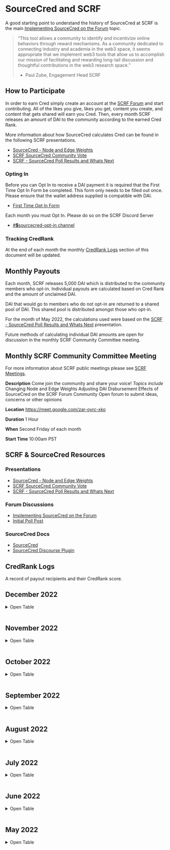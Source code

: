 # SourceCred and SCRF
A good starting point to understand the history of SourceCred at SCRF is the main [Implementing SourceCred on the Forum](https://www.smartcontractresearch.org/t/implementing-sourcecred-on-the-forum/1295) topic. 

> “This tool allows a community to identify and incentivize online behaviors through reward mechanisms. As a community dedicated to connecting industry and academia in the web3 space, it seems appropriate that we implement web3 tools that allow us to accomplish our mission of facilitating and rewarding long-tail discussion and thoughtful contributions in the web3 research space.” 
> - Paul Zube, Engagement Head SCRF

## How to Participate
In order to earn Cred simply create an account at the [SCRF Forum](https://www.smartcontractresearch.org/) and start contributing. All of the likes you give, likes you get, content you create, and content that gets shared will earn you Cred. Then, every month SCRF releases an amount of DAI to the community according to the earned Cred Rank. 

More information about how SourceCred calculates Cred can be found in the following SCRF presentations.
- [SourceCred - Node and Edge Weights](https://docs.google.com/presentation/d/1C2AjRJyujYJvccnChtWzw-0Ox83AQLy60Jp8FnWu6Eo/edit?usp=sharing)
- [SCRF SourceCred Community Vote](https://docs.google.com/presentation/d/1Mnx6bwN_HV8bhFkYDBtcDN8_wCfCHLbxlBRKRCIJY_k/edit?usp=sharing)
- [SCRF - SourceCred Poll Results and Whats Next](https://docs.google.com/presentation/d/1nkhX9kZv-coVmsxCyBzkZEYIfzNj-DZdRfbNW0Wbgdk/edit?usp=sharing)

### Opting In
Before you can Opt In to receive a DAI payment it is required that the First Time Opt In Form be completed. This form only needs to be filled out once. Please ensure that the wallet address supplied is compatible with DAI.
- [First Time Opt In Form](https://forms.gle/36iaJNrBAcCqLj3B9)

Each month you must Opt In. Please do so on the SCRF Discord Server 
- [#💲sourcecred-opt-in channel](https://discord.com/channels/784234332617048065/968202164247879730)

### Tracking CredRank
At the end of each month the monthly [CredRank Logs](https://github.com/smartcontractresearchforum/docs/blob/main/en/scrf_scred.md#credrank-logs) section of this document will be updated.

## Monthly Payouts
Each month, SCRF releases 5,000 DAI which is distributed to the community members who opt-in. Individual payouts are calculated based on Cred Rank and the amount of unclaimed DAI. 

DAI that would go to members who do not opt-in are returned to a shared pool of DAI. This shared pool is distributed amongst those who opt-in. 

For the month of May 2022, the calculations used were based on the [SCRF - SourceCred Poll Results and Whats Next](https://docs.google.com/presentation/d/1nkhX9kZv-coVmsxCyBzkZEYIfzNj-DZdRfbNW0Wbgdk/edit?usp=sharing) presentation. 

Future methods of calculating individual DAI amounts are open for discussion in the monthly SCRF Community Committee meeting.

## Monthly SCRF Community Committee Meeting
For more information about SCRF public meetings please see [SCRF Meetings](https://github.com/smartcontractresearchforum/docs/blob/main/en/content_connecting_with_scrf.md#meetings).

**Description**
Come join the community and share your voice!
_Topics include_
Changing Node and Edge Weights
Adjusting DAI Disbursement
Effects of SourceCred on the SCRF Forum Community
Open forum to submit ideas, concerns or other opinions

**Location**
https://meet.google.com/zar-oyrc-xko

**Duration**
1 Hour

**When**
Second Friday of each month

**Start Time**
10:00am PST

## SCRF & SourceCred Resources
### Presentations
- [SourceCred - Node and Edge Weights](https://docs.google.com/presentation/d/1C2AjRJyujYJvccnChtWzw-0Ox83AQLy60Jp8FnWu6Eo/edit?usp=sharing)
- [SCRF SourceCred Community Vote](https://docs.google.com/presentation/d/1Mnx6bwN_HV8bhFkYDBtcDN8_wCfCHLbxlBRKRCIJY_k/edit?usp=sharing)
- [SCRF - SourceCred Poll Results and Whats Next](https://docs.google.com/presentation/d/1nkhX9kZv-coVmsxCyBzkZEYIfzNj-DZdRfbNW0Wbgdk/edit?usp=sharing)
### Forum Discussions
- [Implementing SourceCred on the Forum](http://smartcontractresearch.org/t/implementing-sourcecred-on-the-forum/1295)
- [Initial Poll Post](https://www.smartcontractresearch.org/t/sourcecred-polls-and-first-implementation/1477)
### SourceCred Docs
- [SourceCred](http://sourcecred.io/docs/beta/cred)
- [SourceCred Discourse Plugin](http://sourcecred.io/docs/beta/plugins/discourse)

## CredRank Logs

A record of payout recipients and their CredRank score.

## December 2022

<details>
    <summary> Open Table</summary>

| User |Cred% |
|:--- |:--- |
| jmcgirk |	6.10% |
| Larry-Bates	5.20% |
| Ulysses |	2.60% |
| Progrezz |	1.50% |
| Harvesto |	1.40% |
| Henry |	1.30% |
| Samuel94 |	1.20% |
| Humphery |	1.20% |
| Idara |-Effiong	1.10% |
| Tolulope |	1.10% |
| Fizzymidas |	1.00% |
| Cashkid18 |	1.00% |
| freakytainment |	0.90% |
| Angle |	0.80% |
| jyezie |	0.80% |
| Desotech |	0.70% |
| Mansion |	0.70% |
| GloriaOkoba |	0.70% |
| Chrisarch |	0.70% |
| Austin |-jul	0.60% |
| WaterLily |	0.50% |
| Yeoriton56 |	0.50% |
| Sami-B |	0.40% |
| brian |-alexakis	0.40% |
| s-ben |	0.40% |
| Jmax |	0.40% |
| kingdamieth |	0.40% |
| tomideadeoye |	0.40% |
| LTTOguns |	0.40% |
| Raphking |	0.40% |
| Lisayanky |	0.40% |
| Amazingdez |	0.40% |
| Sword-of-Owmens |	0.40% |
| Favvz |	0.30% |
| BenjaminMukoro |	0.30% |
| Never-in-trenches |	0.30% |
| Ivyprogress |	0.30% |


</details>
</br>

## November 2022

<details>
    <summary> Open Table</summary>

| User |Cred% |
|:--- |:--- |
| jmcgirk |	6.90% |
| Larry |-Bates	5.60% |
| Ulysses |	2.40% |
| Twan |	1.90% |
| Harvesto |	1.50% |
| Samuel94 |	1.40% |
| Tolulope |	1.30% |
| Henry |	1.30% |
| gearlad |	1.20% |
| Fizzymidas |	1.10% |
| Idara |-Effiong	0.90% |
| freakytainment |	0.90% |
| Cashkid18 |	0.90% |
| Humphery |	0.80% |
| Angle |	0.80% |
| Progrezz |	0.70% |
| GloriaOkoba |	0.70% |
| Austin |-jul	0.70% |
| Chrisarch |	0.60% |
| WaterLily |	0.50% |
| tomideadeoye |	0.50% |
| jmax |	0.50% |
| Yeoriton56 |	0.40% |
| Sword-of-Owmens |	0.40% |
| stallonaking |	0.40% |
| s-ben |	0.40% |
| Mansion |	0.40% |
| LTTOguns |	0.40% |
| kingdamieth |	0.40% |
| brian |-alexakis	0.40% |
| Never |-in-trenches	0.30% |
| Lisayanky |	0.30% |
| Favvz |	0.30% |
| Amazingdez |	0.30% |
| Raphking |	0.20% |
| parseb |	0.20% |
| Maryjane |-Okorie	0.20% |
| Loni_Grace |	0.20% |
| Jas-mine |	0.20% |
| J-Fraizer |	0.20% |
| Gift82822546 |	0.20% |
| desotech |	0.20% |
| BenjaminMukoro |	0.20% |
| Nicolasdamiens |	0.10% |
| Lucas |	0.10% |
| Lanedot |	0.10% |
| Kvngdrvy |	0.10% |
| ivanplazacic |	0.10% |
| elbeth |	0.10% |
| DIVINE |	0.10% |
| Cindy |	0.10% |
| UFC |	0.00% |
| Tessy |	0.00% |
| Smasherworldwide |	0.00% |
| Prudy |	0.00% |
| Ottononi |	0.00% |
| Mma |	0.00% |
| MaryJude |	0.00% |
| MaryDee |	0.00% |
| Luminous |	0.00% |
| Livinus |-Oluchukwu	0.00% |
| liberty7369 |	0.00% |
| Judi |	0.00% |
| Iyadola |	0.00% |
| Hellenstans |-eth	0.00% |
| Great |	0.00% |
| Emmanuella |	0.00% |
| Danesifav |	0.00% |
| D4th |	0.00% |

</details>
</br>

## October 2022

<details>
    <summary> Open Table</summary>

| User |Cred% |
|:--- |:--- |
| jmcgirk	| 7.70% |
| Larry-Bates	| 6.20% |
| Twan	| 2.10% |
| Ulysses	| 1.90% |
| Tolulope	| 1.40% |
| Harvesto 	| 1.40% |
| Fizzymidas	| 1.20% |
| Samuel94	| 1.20% |
| jyezie	| 1.00% |
| Henry	| 1.00% |
| Freakytainment	| 0.90% |
| Austin-jul	| 0.70% |
| Idara-Effiong	| 0.70% |
| cashkid18	| 0.70% |
| GloriaOkoba	| 0.70% |
| Angle	| 0.60% |
| Sami-B	| 0.50% |
| kingdamieth	| 0.50% |
| Hermes-Corp	| 0.50% |
| brian-alexakis	| 0.40% |
| s-ben	| 0.40% |
| drllau	| 0.40% |
| tomideadeoye	| 0.40% |
| tebogonong	| 0.40% |
| WaterLily	| 0.40% |
| Chrisarch	| 0.40% |
| Humphery	| 0.40% |
| LTTOguns	| 0.30% |
| wmflies	| 0.30% |
| BenjaminMukoro	| 0.30% |
| Never-in-trenches	| 0.30% |
| lisayanky	| 0.30% |
| Yeoriton	| 0.30% |
| Sword-of-Owmens	| 0.30% |
| parseb	| 0.20% |
| J_Fraizer	| 0.10% |
| Gift82822546	| 0.10% |
| ivanplazacic	| 0.10% |
| Loni-Grace	| 0.10% |
| Maryjane-Okorie	| 0.10% |
| FINE-8385	| 0.00% |
| liberty7369	| 0.00% |
| Raha	| 0.00% |
| Nicolasdamiens 	| 0.00% |
| Vivian20	| 0.00% |
| D4th	| 0.00% |
| Cunningham412	| 0.00% |
| Mansion	| 0.00% |
| Iyadola	| 0.00% |
| MaryJude 	| 0.00% |
| MaryDee	| 0.00% |
| Rukku-L	| 0.00% |
| Smasherworldwide 	| 0.00% |
| Prudy	| 0.00% |
| Ottononi	| 0.00% |
| Ma_cati	| 0.00% |
| Livinus_Oluchukwu	| 0.00% |
| Tessy	| 0.00% |

</details>
</br>

## September 2022

<details>
    <summary> Open Table</summary>

| User |Cred% |
|:--- |:--- |
| JamesMcG | 8.40% |
| Larry-Bates | 6.70% |
| Twan | 2.20% |
| Ulysses | 1.40% |
| Fizzymidas | 1.20% |
| Samuel94 | 1.10% |
| Harvesto | 0.90% |
| Freakytainment | 0.70% |
| Henry | 0.70% |
| UmarKhanEth | 0.60% |
| Hermes-Corp | 0.60% |
| cashkid18 | 0.60% |
| GloriaOkoba | 0.60% |
| s-ben | 0.50% |
| kingdamieth | 0.50% |
| Angle | 0.40% |
| brian-alexakis | 0.40% |
| LTTOguns | 0.30% |
| ttaloute | 0.30% |
| WaterLily | 0.30% |
| Chrisarch | 0.30% |
| ode | 0.20% |
| Gift82822546 | 0.10% |
| ivanplazacic | 0.10% |
| BenjaminMukoro | 0.10% |
| Yeoriton56 | 0.10% |
| charliecodes | 0.00% |
| Max | 0.00% |
| nicklinck | 0.00% |
| liberty7369 | 0.00% |
| austin_jul | 0.00% |
| 0xsimo | 0.00% |
| J_Fraizer | 0.00% |
| Nicolasdamiens | 	0.00% |
| Idara_Effiong | 0.00% |
| D4th | 0.00% |
| Kvngdrvy | 0.00% |
| Cunningham412 | 0.00% |
| Iyinpemi | 0.00% |
| Mansion | 0.00% |
| MaryJude | 0.00% |
| Never_in_trenches | 0.00% |
| MaryDee | 0.00% |
| Lisayanky | 0.00% |
| Rukku_l | 0.00% |
| Smasherworldwide | 0.00% |
| Humphery | 0.00% |
| adegbenga_iyinpemi | 0.00% |


</details>
</br>

## August 2022

<details>
    <summary> Open Table</summary>

| User |Cred% |
|:--- |:--- |
| jmcgirk |	8.80% |
| Larry_Bates |	7.20% |
| rlombreglia |	3.20% |
| Twan | 2.20% |
| Fizzymidas | 1.30% |
| Valeriespina | 1.30% |
| jyezie | 1.20% |
| Tolulope | 1.20% |
| Ulysses | 0.90% |
| Samuel94 | 0.90% |
| Harvesto | 0.70% |
| UmarKhanEth |	0.60% |
| Freakytainment |0.60% |
| Hermes-Corp |	0.60% |
| GloriaOkoba |	0.50% |
| brian-alexakis-discourse | 0.40% |
| s-ben | 0.40% |
| kingdamieth |	0.40% |
| LTTOguns | 0.30% |
| Henry | 0.30% |
| Favvz | 0.20% |
| parseb | 0.20% |
| WaterLily | 0.20% |
| Angle | 0.10% |
| notthatintodefi | 0.10% |
| Dansmage | 0.10% |
| kdouglass |  0.10% |
| chrisarch | 0.10% |
| Sami_B | 0 |
| nicklinck | 0 |
| liberty7369 | 0 |
| austin_jul | 0 |
| J_Fraizer | 0 |
| Gift82822546 | 0 |
| Nicolasdamiens |  0 |
| Idara_Effiong | 0 |
| ivanplazacic | 0 |
| Cunningham412 | 0 |
| adegbenga_iyinpemi | 0 |
| BenjaminMukoro | 0 |
| MaryJude | 0 |
| Never_in_trenches | 0 |

</details>
<br>

## July 2022

<details>
    <summary> Open Table</summary>

|User |Cred% |
|:--- |:--- |
| jmcgirk	| 9.50% |
| Larry-Bates	| 7.70% |
| rlombreglia	| 3.50% |
| Twan	| 2.20% |
| valeriespina	| 1.40% |
| Fizzymidas	| 1.40% |
| jyezie	| 1.30% |
| Tolulope	| 0.90% |
| Hermes-Corp	| 0.60% |
| Sami-B	| 0.60% |
| Samuel94	| 0.50% |
| brian-alexakis-discourse	| 0.40% |
| UmarKhanEth	| 0.30% |
| kingdamieth	| 0.30% |
| Austin-jul	| 0.30% |
| Ulysses	| 0.30% |
| Mr-Nobody	| 0.30% |
| LTTOguns	| 0.30% |
| GloriaOkoba	| 0.30% |
| Woodrow-Jackson	| 0.20% |
| Harvesto	| 0.20% |
| s-ben	| 0.20% |
| Elbeth	| 0.10% |
| Freakytainment	| 0.10% |
| liberty7369	| 0.00% |
| Ines_Santos_Silva	| 0.00% |
| notthatintodefi	| 0.00% |
| ivanplazacic	| 0.00% |
| osapeter	| 0.00% |
| Gift82822546	| 0.00% |
| adegbenga_iyinpemi	| 0.00% |
| Onah chiebonam David	| 0.00% |
| WaterLily	| 0.00% |

</details>
<br>

## June 2022

<details>
    <summary> Open Table</summary>

|User |Cred% |
|:--- |:--- |
| JamesMcG | 9.40% |
| Larry_Bates |	8.00% |
| rlombreglia |	3.50% |
| Valeriespina | 1.40% |
| jyezie | 1.30% |
| Fizzymidas | 1.30% |
| Tolulope | 0.80% |
| Samuel94 | 0.50% |
| brian-alexakis-discourse | 0.50% |
| ttaloute | 0.30% |
| kingdamieth |	0.30% |
| UmarKhanEth |	0.20% |
| tomideadeoye | 0.20% |
| elbeth | 0.10% |
| Sami_B | 0.00% |
| parseb | 0.00% |
| notthatintodefi |	0.00% |
| Marta_Crinejo | 0.00% |
| Liberty |	0.00% |
| ivanplazacic | 0.00% |
| Ines_Santos_Silva | 0.00% |
| Hermes_Corp |	0.00% |
| GUA |	0.00% |
| Gift82822546 | 0.00% |
| Freakytainment | 0.00% |

</details>
<br>

## May 2022

<details>
    <summary> Open Table</summary>

|User |Cred% |
|:--- |:--- |
| Larry-Bates | 8.30% |
| jmcgirk | 9.10% |
| valeriespina | 1.20% |
| Fizzymidas | 1.00% |
| UmarKhanEth | 0 |
| ttaloute21 | 0.20% |
| kingdamieth | 0.10% |
| Hermes_Corp | 0 |
| Woodrow_Jackson | 0 |
| rlombreglia | 3.40% |
| austin_jul | 0 |
| liberty7369 | 0 |
| Tolulope | 0.50% |
| saulthorin | 0 |
| Sami_B | 0.00% |
| brian-alexakis-discourse | 0.50% |

</details>
